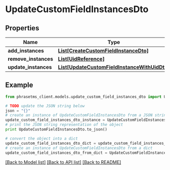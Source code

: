 # UpdateCustomFieldInstancesDto

## Properties

| Name                 | Type                                                                                    | Description | Notes      |
| -------------------- | --------------------------------------------------------------------------------------- | ----------- | ---------- |
| **add_instances**    | [**List[CreateCustomFieldInstanceDto]**](CreateCustomFieldInstanceDto.md)               |             | [optional] |
| **remove_instances** | [**List[UidReference]**](UidReference.md)                                               |             | [optional] |
| **update_instances** | [**List[UpdateCustomFieldInstanceWithUidDto]**](UpdateCustomFieldInstanceWithUidDto.md) |             | [optional] |

## Example

```python
from phrasetms_client.models.update_custom_field_instances_dto import UpdateCustomFieldInstancesDto

# TODO update the JSON string below
json = "{}"
# create an instance of UpdateCustomFieldInstancesDto from a JSON string
update_custom_field_instances_dto_instance = UpdateCustomFieldInstancesDto.from_json(json)
# print the JSON string representation of the object
print UpdateCustomFieldInstancesDto.to_json()

# convert the object into a dict
update_custom_field_instances_dto_dict = update_custom_field_instances_dto_instance.to_dict()
# create an instance of UpdateCustomFieldInstancesDto from a dict
update_custom_field_instances_dto_from_dict = UpdateCustomFieldInstancesDto.from_dict(update_custom_field_instances_dto_dict)
```

[[Back to Model list]](../README.md#documentation-for-models) [[Back to API list]](../README.md#documentation-for-api-endpoints) [[Back to README]](../README.md)
